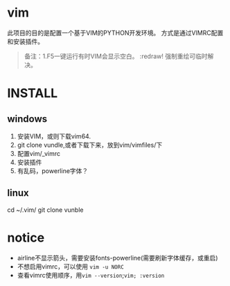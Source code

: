# vim
此项目的目的是配置一个基于VIM的PYTHON开发环境。
方式是通过VIMRC配置和安装插件。

>备注：1.F5一键运行有时VIM会显示空白。 :redraw! 强制重绘可临时解决。
# INSTALL
## windows
1. 安装VIM，或则下载vim64.
2. git clone vundle,或者下载下来，放到vim/vimfiles/下
3. 配置vim/_vimrc 
4. 安装插件
5. 有乱码，powerline字体？
## linux
cd ~/.vim/
git clone vunble
# notice
- airline不显示箭头，需要安装fonts-powerline(需要刷新字体缓存，或重启)
- 不想启用vimrc，可以使用 `vim -u NORC`
- 查看vimrc使用顺序，用`vim --version`;`vim; :version`
